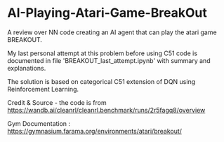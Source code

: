 # AI-Playing-Atari-Game-BreakOut
A review over NN code creating an AI agent that can play the atari game BREAKOUT.

My last personal attempt at this problem before using C51 code is documented in file 'BREAKOUT_last_attempt.ipynb' with summary and explanations.

The solution is based on categorical C51 extension of DQN using Reinforcement Learning.

Credit & Source - the code is from https://wandb.ai/cleanrl/cleanrl.benchmark/runs/2r5fagq8/overview

Gym Documentation : https://gymnasium.farama.org/environments/atari/breakout/
